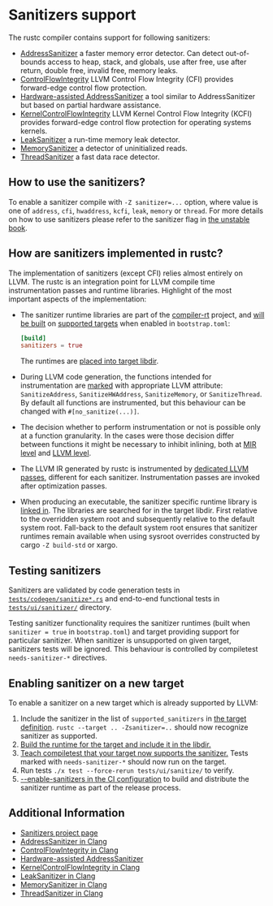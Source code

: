 # Sanitizers support

The rustc compiler contains support for following sanitizers:

* [AddressSanitizer][clang-asan] a faster memory error detector. Can
  detect out-of-bounds access to heap, stack, and globals, use after free, use
  after return, double free, invalid free, memory leaks.
* [ControlFlowIntegrity][clang-cfi] LLVM Control Flow Integrity (CFI) provides
  forward-edge control flow protection.
* [Hardware-assisted AddressSanitizer][clang-hwasan]  a tool similar to
  AddressSanitizer but based on partial hardware assistance.
* [KernelControlFlowIntegrity][clang-kcfi] LLVM Kernel Control Flow Integrity
  (KCFI) provides forward-edge control flow protection for operating systems
  kernels.
* [LeakSanitizer][clang-lsan] a run-time memory leak detector.
* [MemorySanitizer][clang-msan] a detector of uninitialized reads.
* [ThreadSanitizer][clang-tsan] a fast data race detector.

## How to use the sanitizers?

To enable a sanitizer compile with `-Z sanitizer=...` option, where value is one
of `address`, `cfi`, `hwaddress`, `kcfi`, `leak`, `memory` or `thread`. For more
details on how to use sanitizers please refer to the sanitizer flag in [the
unstable book](https://doc.rust-lang.org/unstable-book/).

## How are sanitizers implemented in rustc?

The implementation of sanitizers (except CFI) relies almost entirely on LLVM.
The rustc is an integration point for LLVM compile time instrumentation passes
and runtime libraries. Highlight of the most important aspects of the
implementation:

*  The sanitizer runtime libraries are part of the [compiler-rt] project, and
   [will be built][sanitizer-build] on [supported targets][sanitizer-targets]
   when enabled in `bootstrap.toml`:

   ```toml
   [build]
   sanitizers = true
   ```

   The runtimes are [placed into target libdir][sanitizer-copy].

*  During LLVM code generation, the functions intended for instrumentation are
   [marked][sanitizer-attribute] with appropriate LLVM attribute:
   `SanitizeAddress`, `SanitizeHWAddress`, `SanitizeMemory`, or
   `SanitizeThread`. By default all functions are instrumented, but this
   behaviour can be changed with `#[no_sanitize(...)]`.

*  The decision whether to perform instrumentation or not is possible only at a
   function granularity. In the cases were those decision differ between
   functions it might be necessary to inhibit inlining, both at [MIR
   level][inline-mir] and [LLVM level][inline-llvm].

*  The LLVM IR generated by rustc is instrumented by [dedicated LLVM
   passes][sanitizer-pass], different for each sanitizer. Instrumentation
   passes are invoked after optimization passes.

*  When producing an executable, the sanitizer specific runtime library is
   [linked in][sanitizer-link]. The libraries are searched for in the target
   libdir. First relative to the overridden system root and subsequently
   relative to the default system root. Fall-back to the default system root
   ensures that sanitizer runtimes remain available when using sysroot overrides
   constructed by cargo `-Z build-std` or xargo.

[compiler-rt]: https://github.com/llvm/llvm-project/tree/main/compiler-rt
[sanitizer-build]: https://github.com/rust-lang/rust/blob/1ead4761e9e2f056385768614c23ffa7acb6a19e/src/bootstrap/src/core/build_steps/llvm.rs#L958-L1031
[sanitizer-targets]: https://github.com/rust-lang/rust/blob/1ead4761e9e2f056385768614c23ffa7acb6a19e/src/bootstrap/src/core/build_steps/llvm.rs#L1073-L1111
[sanitizer-copy]: https://github.com/rust-lang/rust/blob/1ead4761e9e2f056385768614c23ffa7acb6a19e/src/bootstrap/src/core/build_steps/compile.rs#L637-L676
[sanitizer-attribute]: https://github.com/rust-lang/rust/blob/1.55.0/compiler/rustc_codegen_llvm/src/attributes.rs#L42-L58
[inline-mir]: https://github.com/rust-lang/rust/blob/1.55.0/compiler/rustc_mir/src/transform/inline.rs#L314-L316
[inline-llvm]: https://github.com/rust-lang/llvm-project/blob/9330ec5a4c1df5fc1fa62f993ed6a04da68cb040/llvm/include/llvm/IR/Attributes.td#L225-L241
[sanitizer-pass]: https://github.com/rust-lang/rust/blob/1.55.0/compiler/rustc_codegen_llvm/src/back/write.rs#L660-L678
[sanitizer-link]: https://github.com/rust-lang/rust/blob/1.55.0/compiler/rustc_codegen_ssa/src/back/link.rs#L1053-L1089

## Testing sanitizers

Sanitizers are validated by code generation tests in
[`tests/codegen/sanitize*.rs`][test-cg] and end-to-end functional tests in
[`tests/ui/sanitizer/`][test-ui] directory.

Testing sanitizer functionality requires the sanitizer runtimes (built when
`sanitizer = true` in `bootstrap.toml`) and target providing support for particular
sanitizer. When sanitizer is unsupported on given target, sanitizers tests will
be ignored. This behaviour is controlled by compiletest `needs-sanitizer-*`
directives.

[test-cg]: https://github.com/rust-lang/rust/tree/master/tests/codegen
[test-ui]: https://github.com/rust-lang/rust/tree/master/tests/ui/sanitizer

## Enabling sanitizer on a new target

To enable a sanitizer on a new target which is already supported by LLVM:

1. Include the sanitizer in the list of `supported_sanitizers` in [the target
   definition][target-definition]. `rustc --target .. -Zsanitizer=..` should now
   recognize sanitizer as supported.
2. [Build the runtime for the target and include it in the libdir.][sanitizer-targets]
3. [Teach compiletest that your target now supports the sanitizer.][compiletest-definition]
   Tests marked with `needs-sanitizer-*` should now run on the target.
4. Run tests `./x test --force-rerun tests/ui/sanitize/` to verify.
5. [--enable-sanitizers in the CI configuration][ci-configuration] to build and
   distribute the sanitizer runtime as part of the release process.

[target-definition]: https://github.com/rust-lang/rust/blob/1.55.0/compiler/rustc_target/src/spec/x86_64_unknown_linux_gnu.rs#L10-L11
[compiletest-definition]: https://github.com/rust-lang/rust/blob/1.55.0/src/tools/compiletest/src/util.rs#L87-L116
[ci-configuration]: https://github.com/rust-lang/rust/blob/1.55.0/src/ci/docker/host-x86_64/dist-x86_64-linux/Dockerfile#L94

## Additional Information

* [Sanitizers project page](https://github.com/google/sanitizers/wiki/)
* [AddressSanitizer in Clang][clang-asan]
* [ControlFlowIntegrity in Clang][clang-cfi]
* [Hardware-assisted AddressSanitizer][clang-hwasan]
* [KernelControlFlowIntegrity in Clang][clang-kcfi]
* [LeakSanitizer in Clang][clang-lsan]
* [MemorySanitizer in Clang][clang-msan]
* [ThreadSanitizer in Clang][clang-tsan]

[clang-asan]: https://clang.llvm.org/docs/AddressSanitizer.html
[clang-cfi]: https://clang.llvm.org/docs/ControlFlowIntegrity.html
[clang-hwasan]: https://clang.llvm.org/docs/HardwareAssistedAddressSanitizerDesign.html
[clang-kcfi]: https://clang.llvm.org/docs/ControlFlowIntegrity.html#fsanitize-kcfi
[clang-lsan]: https://clang.llvm.org/docs/LeakSanitizer.html
[clang-msan]: https://clang.llvm.org/docs/MemorySanitizer.html
[clang-tsan]: https://clang.llvm.org/docs/ThreadSanitizer.html
